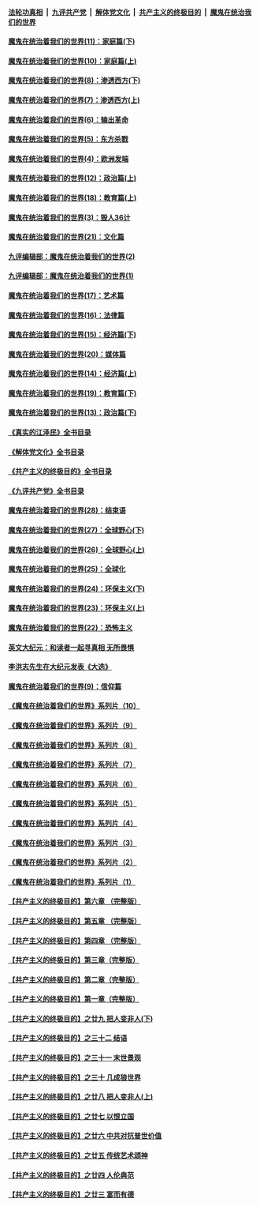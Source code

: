 ####  [法轮功真相](../../../../basic/blob/master/README.md?t=11291402) &nbsp;|&nbsp; [九评共产党](../../../../9ping.md/blob/master/README.md?t=11291402) &nbsp;|&nbsp; [解体党文化](../../../../jtdwh.md/blob/master/README.md?t=11291402)  &nbsp;|&nbsp; [共产主义的终极目的](../../../../gczydzjmd.md/blob/master/README.md?t=11291402) &nbsp;|&nbsp; [魔鬼在统治我们的世界](../../../../mgztzwmdsj.md/blob/master/README.md?t=11291402) 

#### [魔鬼在统治着我们的世界(11)：家庭篇(下)](../pages/nsc422/n10440961.md?t=11291402) 

#### [魔鬼在统治着我们的世界(10)：家庭篇(上)](../pages/nsc422/n10435448.md?t=11291402) 

#### [魔鬼在统治着我们的世界(8)：渗透西方(下)](../pages/nsc422/n10429603.md?t=11291402) 

#### [魔鬼在统治着我们的世界(7)：渗透西方(上)](../pages/nsc422/n10426013.md?t=11291402) 

#### [魔鬼在统治着我们的世界(6)：输出革命](../pages/nsc422/n10421536.md?t=11291402) 

#### [魔鬼在统治着我们的世界(5)：东方杀戮](../pages/nsc422/n10417707.md?t=11291402) 

#### [魔鬼在统治着我们的世界(4)：欧洲发端](../pages/nsc422/n10414890.md?t=11291402) 

#### [魔鬼在统治着我们的世界(12)：政治篇(上)](../pages/nsc422/n10444576.md?t=11291402) 

#### [魔鬼在统治着我们的世界(18)：教育篇(上)](../pages/nsc422/n10526970.md?t=11291402) 

#### [魔鬼在统治着我们的世界(3)：毁人36计](../pages/nsc422/n10411583.md?t=11291402) 

#### [魔鬼在统治着我们的世界(21)：文化篇](../pages/nsc422/n10597706.md?t=11291402) 

#### [九评编辑部：魔鬼在统治着我们的世界(2)](../pages/nsc422/n10410036.md?t=11291402) 

#### [九评编辑部：魔鬼在统治着我们的世界(1)](../pages/nsc422/n10406825.md?t=11291402) 

#### [魔鬼在统治着我们的世界(17)：艺术篇](../pages/nsc422/n10499093.md?t=11291402) 

#### [魔鬼在统治着我们的世界(16)：法律篇](../pages/nsc422/n10485969.md?t=11291402) 

#### [魔鬼在统治着我们的世界(15)：经济篇(下)](../pages/nsc422/n10469975.md?t=11291402) 

#### [魔鬼在统治着我们的世界(20)：媒体篇](../pages/nsc422/n10586579.md?t=11291402) 

#### [魔鬼在统治着我们的世界(14)：经济篇(上)](../pages/nsc422/n10457370.md?t=11291402) 

#### [魔鬼在统治着我们的世界(19)：教育篇(下)](../pages/nsc422/n10564808.md?t=11291402) 

#### [魔鬼在统治着我们的世界(13)：政治篇(下)](../pages/nsc422/n10448270.md?t=11291402) 

#### [《真实的江泽民》全书目录](../pages/nsc422/n13721399.md?t=11291402) 

#### [《解体党文化》全书目录](../pages/nsc422/n13721157.md?t=11291402) 

#### [《共产主义的终极目的》全书目录](../pages/nsc422/n13721048.md?t=11291402) 

#### [《九评共产党》全书目录](../pages/nsc422/n13708085.md?t=11291402) 

#### [魔鬼在统治着我们的世界(28)：结束语](../pages/nsc422/n10936246.md?t=11291402) 

#### [魔鬼在统治着我们的世界(27)：全球野心(下)](../pages/nsc422/n10928319.md?t=11291402) 

#### [魔鬼在统治着我们的世界(26)：全球野心(上)](../pages/nsc422/n10900318.md?t=11291402) 

#### [魔鬼在统治着我们的世界(25)：全球化](../pages/nsc422/n10788205.md?t=11291402) 

#### [魔鬼在统治着我们的世界(24)：环保主义(下)](../pages/nsc422/n10695307.md?t=11291402) 

#### [魔鬼在统治着我们的世界(23)：环保主义(上)](../pages/nsc422/n10688613.md?t=11291402) 

#### [魔鬼在统治着我们的世界(22)：恐怖主义](../pages/nsc422/n10614727.md?t=11291402) 

#### [英文大纪元：和读者一起寻真相 无所畏惧](../pages/nsc422/n12542027.md?t=11291402) 

#### [李洪志先生在大纪元发表《大选》](../pages/nsc422/n12534746.md?t=11291402) 

#### [魔鬼在统治着我们的世界(9)：信仰篇](../pages/nsc422/n10432159.md?t=11291402) 

#### [《魔鬼在统治着我们的世界》系列片（10）](../pages/nsc422/n12292670.md?t=11291402) 

#### [《魔鬼在统治着我们的世界》系列片（9）](../pages/nsc422/n12290859.md?t=11291402) 

#### [《魔鬼在统治着我们的世界》系列片（8）](../pages/nsc422/n12287445.md?t=11291402) 

#### [《魔鬼在统治着我们的世界》系列片（7）](../pages/nsc422/n12283425.md?t=11291402) 

#### [《魔鬼在统治着我们的世界》系列片（6）](../pages/nsc422/n12282314.md?t=11291402) 

#### [《魔鬼在统治着我们的世界》系列片（5）](../pages/nsc422/n12281419.md?t=11291402) 

#### [《魔鬼在统治着我们的世界》系列片（4）](../pages/nsc422/n12274024.md?t=11291402) 

#### [《魔鬼在统治着我们的世界》系列片（3）](../pages/nsc422/n12271322.md?t=11291402) 

#### [《魔鬼在统治着我们的世界》系列片（2）](../pages/nsc422/n12269049.md?t=11291402) 

#### [《魔鬼在统治着我们的世界》系列片（1）](../pages/nsc422/n12267575.md?t=11291402) 

#### [【共产主义的终极目的】第六章 （完整版）](../pages/nsc422/n11428913.md?t=11291402) 

#### [【共产主义的终极目的】第五章 （完整版）](../pages/nsc422/n11428912.md?t=11291402) 

#### [【共产主义的终极目的】第四章 （完整版）](../pages/nsc422/n11428907.md?t=11291402) 

#### [【共产主义的终极目的】第三章（完整版）](../pages/nsc422/n11428848.md?t=11291402) 

#### [【共产主义的终极目的】第二章（完整版）](../pages/nsc422/n11428831.md?t=11291402) 

#### [【共产主义的终极目的】第一章（完整版）](../pages/nsc422/n11417651.md?t=11291402) 

#### [【共产主义的终极目的】之廿九 把人变非人(下)](../pages/nsc422/n11344140.md?t=11291402) 

#### [【共产主义的终极目的】之三十二 结语](../pages/nsc422/n11360535.md?t=11291402) 

#### [【共产主义的终极目的】之三十一 末世景观](../pages/nsc422/n11351129.md?t=11291402) 

#### [【共产主义的终极目的】之三十 几成狼世界](../pages/nsc422/n11348280.md?t=11291402) 

#### [【共产主义的终极目的】之廿八 把人变非人(上)](../pages/nsc422/n11340492.md?t=11291402) 

#### [【共产主义的终极目的】之廿七 以恨立国](../pages/nsc422/n11336944.md?t=11291402) 

#### [【共产主义的终极目的】之廿六 中共对抗普世价值](../pages/nsc422/n11324785.md?t=11291402) 

#### [【共产主义的终极目的】之廿五 传统艺术颂神](../pages/nsc422/n11296396.md?t=11291402) 

#### [【共产主义的终极目的】之廿四 人伦典范](../pages/nsc422/n11296397.md?t=11291402) 

#### [【共产主义的终极目的】之廿三 富而有德](../pages/nsc422/n11283598.md?t=11291402) 

